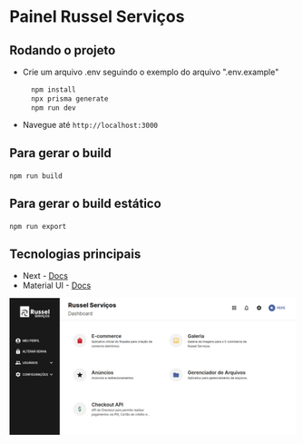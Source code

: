 # Painel Russel Serviços

## Rodando o projeto

- Crie um arquivo .env seguindo o exemplo do arquivo ".env.example"

  ```
    npm install
    npx prisma generate
    npm run dev
  ```

- Navegue até `http://localhost:3000`

## Para gerar o build

`npm run build`

## Para gerar o build estático

`npm run export`

## Tecnologias principais

- Next - [Docs](https://nextjs.org/docs)
- Material UI - [Docs](https://mui.com/material-ui/getting-started/overview/)

![](screenshot.png)
